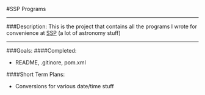 #SSP Programs

---
###Description:
This is the project that contains all the programs I wrote for convenience at [SSP](http://www.google.com/url?sa=t&rct=j&q=&esrc=s&source=web&cd=1&cad=rja&uact=8&ved=0CB8QFjAA&url=http%3A%2F%2Fwww.summerscience.org%2F&ei=pBeiU6jLA4XIoATCxoHQBA&usg=AFQjCNHqmdh3ULKiY4htnCm_qg0c74W8bQ&bvm=bv.69411363,d.cGU) (a lot of astronomy stuff)

---
###Goals:
####Completed:
* README, .gitinore, pom.xml

####Short Term Plans:
* Conversions for various date/time stuff

